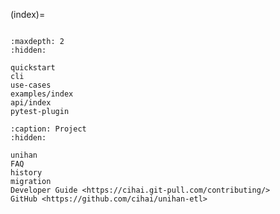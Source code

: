 (index)=

```{include} ../README.md

```

```{toctree}
:maxdepth: 2
:hidden:

quickstart
cli
use-cases
examples/index
api/index
pytest-plugin

```

```{toctree}
:caption: Project
:hidden:

unihan
FAQ
history
migration
Developer Guide <https://cihai.git-pull.com/contributing/>
GitHub <https://github.com/cihai/unihan-etl>
